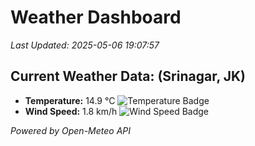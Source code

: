 
# Weather Dashboard

_Last Updated: 2025-05-06 19:07:57_

## Current Weather Data: (Srinagar, JK)
- **Temperature:** 14.9 °C ![Temperature Badge](https://img.shields.io/badge/Temperature-Low%20Temp-blue)
- **Wind Speed:** 1.8 km/h ![Wind Speed Badge](https://img.shields.io/badge/Wind%20Speed-Light%20Wind-blue)

*Powered by Open-Meteo API*
